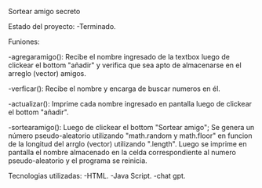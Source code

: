 Sortear amigo secreto

Estado del proyecto:
  -Terminado.

Funiones:

  -agregaramigo(): Recibe el nombre ingresado de la textbox luego de clickear el bottom "añadir" y verifica que sea apto de almacenarse en el arreglo (vector) amigos.
  
  -verficar(): Recibe el nombre y encarga de buscar numeros en él.
  
  -actualizar(): Imprime cada nombre ingresado en pantalla luego de clickear el bottom "añadir".
  
  -sortearamigo(): Luego de clickear el bottom "Sortear amigo"; Se genera un número pseudo-aleatorio utilizando "math.random y math.floor" en funcion de la longitud del arrglo (vector) utilizando ".length". Luego se imprime en pantalla el nombre almacenado en la celda correspondiente al numero pseudo-aleatorio y el programa se reinicia.

Tecnologias utilizadas:
  -HTML.
  -Java Script.
  -chat gpt.

